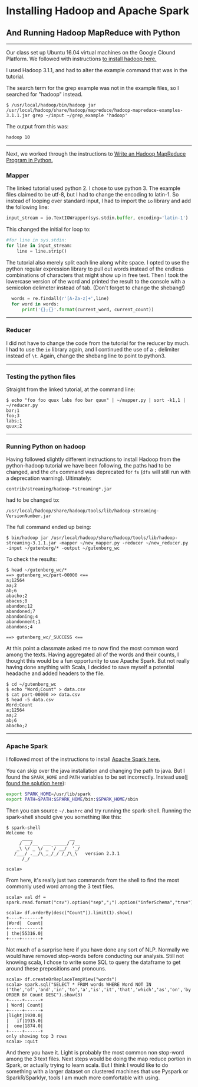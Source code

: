 # Installing Hadoop and Apache Spark
## And Running Hadoop MapReduce with Python

---
Our class set up Ubuntu 16.04 virtual machines on the Google Clound Platform. We followed with instructions [to install hadoop here.](https://www.digitalocean.com/community/tutorials/how-to-install-hadoop-in-stand-alone-mode-on-ubuntu-16-04)

I used Hadoop 3.1.1, and had to alter the example command that was in
the tutorial.


The search term for the grep example was not in the example files, so I searched for "hadoop" instead.
```console
$ /usr/local/hadoop/bin/hadoop jar /usr/local/hadoop/share/hadoop/mapreduce/hadoop-mapreduce-examples-3.1.1.jar grep ~/input ~/grep_example 'hadoop'
```
The output from this was:
```console
hadoop 10
```
---
Next, we worked through the instructions to [Write an Hadoop MapReduce Program in Python.](https://www.michael-noll.com/tutorials/writing-an-hadoop-mapreduce-program-in-python/)


### Mapper

The linked tutorial used python 2. I chose to use python 3. The example files claimed to be utf-8, but I had to change the encoding to latin-1. So instead of looping over standard input, I had to import the `io` library and add the following line:
```python
input_stream = io.TextIOWrapper(sys.stdin.buffer, encoding='latin-1')
```
This changed the initial for loop to:
```python
#for line in sys.stdin:
for line in input_stream:
    line = line.strip()
  ```
  The tutorial also merely split each line along white space. I opted to use the python regular expression library to pull out words instead of the endless combinations of characters that might show up in free text. Then I took the lowercase version of the word and printed the result to the console with a semicolon delimeter instead of tab. (Don't forget to change the shebang!)
```python
  words = re.findall(r'[A-Za-z]+',line)
  for word in words:
      print('{};{}'.format(current_word, current_count))
```
---
### Reducer

I did not have to change the code from the tutorial for the reducer by much. I had to use the `io` library again, and I continued the use of a `;` delimiter instead of `\t`. Again, change the shebang line to point to python3.

---
### Testing the python files

Straight from the linked tutorial, at the command line:
```console
$ echo "foo foo quux labs foo bar quux" | ~/mapper.py | sort -k1,1 | ~/reducer.py
bar;1
foo;3
labs;1
quux;2
```
---
### Running Python on hadoop

Having followed slightly different instructions to install Hadoop from the python-hadoop tutorial we have been following, the paths had to be changed, and the `dfs` command was deprecated for `fs` (`dfs` will still run with a deprecation warning). Ultimately:
```console
contrib/streaming/hadoop-*streaming*.jar
```
had to be changed to:
```console
/usr/local/hadoop/share/hadoop/tools/lib/hadoop-streaming-VersionNumber.jar
```

The full command ended up being:
```console
$ bin/hadoop jar /usr/local/hadoop/share/hadoop/tools/lib/hadoop-streaming-3.1.1.jar -mapper ~/new_mapper.py -reducer ~/new_reducer.py -input ~/gutenberg/* -output ~/gutenberg_wc
```

To check the results:
```console
$ head ~/gutenberg_wc/*
==> gutenberg_wc/part-00000 <==
a;12564
aa;2
ab;6
abacho;2
abacus;8
abandon;12
abandoned;7
abandoning;4
abandonment;1
abandons;4

==> gutenberg_wc/_SUCCESS <==
```

At this point a classmate asked me to now find the most common word among the texts. Having aggregated all of the words and their counts, I thought this would be a fun opportunity to use Apache Spark. But not really having done anything with Scala, I decided to save myself a potential headache and added headers to the file.
```console
$ cd ~/gutenberg_wc
$ echo "Word;Count" > data.csv
$ cat part-00000 >> data.csv
$ head -5 data.csv
Word;Count
a;12564
aa;2
ab;6
abacho;2
```
---
### Apache Spark

I followed most of the instructions to install [Apache Spark here.](https://www.tutorialkart.com/apache-spark/install-latest-apache-spark-on-ubuntu-16/)

You can skip over the java installation and changing the path to java. But I found the `SPARK_HOME` and `PATH` variables to be set incorrectly. Instead use([I found the solution here](https://stackoverflow.com/questions/35620687/unable-to-run-spark-shell-from-bin)):
```bash
export SPARK_HOME=/usr/lib/spark
export PATH=$PATH:$SPARK_HOME/bin:$SPARK_HOME/sbin
```
Then you can source `~/.bashrc` and try running the spark-shell. Running the spark-shell should give you something like this:

```console
$ spark-shell
Welcome to
      ____              __
     / __/__  ___ _____/ /__
    _\ \/ _ \/ _ `/ __/  '_/
   /___/ .__/\_,_/_/ /_/\_\   version 2.3.1
      /_/

scala>
```
From here, it's really just two commands from the shell to find the most commonly used word among the 3 text files.
```console
scala> val df = spark.read.format("csv").option("sep",";").option("inferSchema","true").option("header","true").load("~/gutenberg_wc/data.csv")

scala> df.orderBy(desc("Count")).limit(1).show()
+----+-------+
|Word|  Count|
+----+-------+
| the|55316.0|
+----+-------+
```
Not much of a surprise here if you have done any sort of NLP. Normally we would have removed stop-words before conducting our analysis. Still not knowing scala, I chose to write some SQL to query the dataframe to get around these prepositions and pronouns.
```console
scala> df.createOrReplaceTempView("words")
scala> spark.sql("SELECT * FROM words WHERE Word NOT IN ('the','of','and','in','to','a','is','it','that','which','as','on','by','be','this','are','with','from','at','will','for','not','or','you','have','no','they','but','its','s','i') ORDER BY Count DESC").show(3)
+-----+------+
| Word| Count|
+-----+------+
|light|1920.0|
|   if|1915.0|
|  one|1874.0|
+-----+------+
only showing top 3 rows
scala> :quit
```
And there you have it. Light is probably the most common non stop-word among the 3 text files. Next steps would be doing the map reduce portion in Spark, or actually trying to learn scala. But I think I would like to do something with a larger dataset on clustered machines that use Pyspark or SparkR/Sparklyr, tools I am much more comfortable with using.
